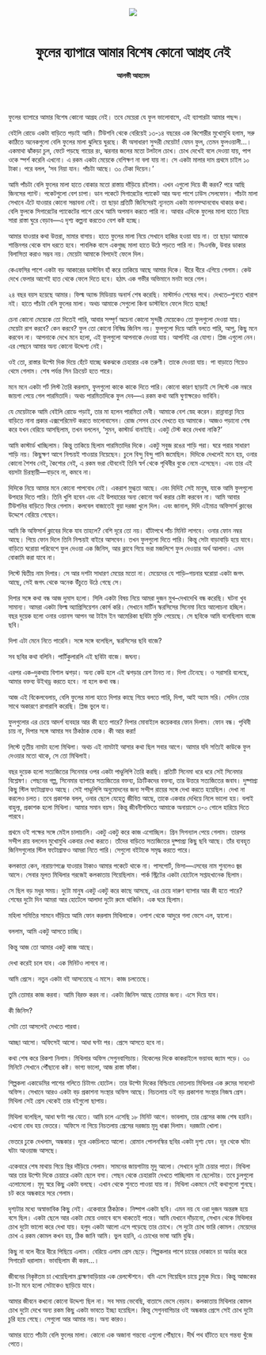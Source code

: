 <div align=center>
<img src=https://images.prothomalo.com/prothomalo-bangla%2F2022-06%2F4efe9135-b492-4aa6-a527-3c469c70f28f%2FUntitled_13.png?rect=0%2C58%2C306%2C161&w=1200&ar=40%3A21&auto=format%2Ccompress&ogImage=true&mode=crop&overlay=&overlay_position=bottom&overlay_width_pct=1 />
<br><br>
<h1>ফুলের ব্যাপারে আমার বিশেষ কোনো আগ্রহ নেই</h1> 
<h4>আলভী আহমেদ</h4>
<br><br>
</div>

ফুলের ব্যাপারে আমার বিশেষ কোনো আগ্রহ নেই। তবে মেয়েরা যে ফুল ভালোবাসে, এই ব্যাপারটা আমার পছন্দ।

বেইলি রোডে একটা বাড়িতে পড়াই আমি। টিউশনি থেকে বেরিয়েই ১৩-১৪ বছরের এক কিশোরীর মুখোমুখি হলাম, সরু কাঠিতে অনেকগুলো বেলি ফুলের মালা ঝুলিয়ে ঘুরছে। কী অসাধারণ সুন্দরী মেয়েটা! যেমন ফুল, তেমন ফুলওয়ালী...। একমাথা ঝাঁকড়া চুল, ফেটে পড়ছে গায়ের রং, ঝরনার জলের মতো টলটলে চোখ। চোখ দেখেই বলে দেওয়া যায়, পাপ ওকে স্পর্শ করেনি এখনো। এ রকম একটা মেয়েকে বেশিক্ষণ না বলা যায় না। সে একটা মালার দাম প্রথমে চাইল ১০ টাকা। পরে বলল, ‘সব নিয়া যান। পাঁচটা আছে। ৩০ টেকা দিয়েন।’

আমি পাঁচটা বেলি ফুলের মালা হাতে বোকার মতো রাস্তায় দাঁড়িয়ে রইলাম। এখন এগুলো দিয়ে কী করব? পরে আছি জিনসের প্যান্ট। পকেটগুলো বেশ চাপা। ডান পকেটে সিগারেটের প্যাকেট আর অন্য পাশে ঢাউস সেলফোন। পাঁচটা মালা সেখানে এঁটে যাওয়ার কোনো সম্ভাবনা নেই। তা ছাড়া প্রতিটি জিনিসেরই ন্যূনতম একটা মানসম্মানবোধ থাকার কথা। বেলি ফুলকে সিগারেটের প্যাকেটের পাশে রেখে আমি অপমান করতে পারি না। আবার এদিকে ফুলের মালা হাতে নিয়ে সারা রাস্তা ঘুরে বেড়াব—এ দৃশ্য কল্পনা করতেও বেশ কষ্ট হচ্ছে।

আমার যাওয়ার কথা উত্তরা, মামার বাসায়। হাতে ফুলের মালা নিয়ে সেখানে হাজির হওয়া যায় না। তা ছাড়া আমাকে শান্তিনগর থেকে বাস ধরতে হবে। পাবলিক বাসে একগুচ্ছ মালা হাতে উঠে পড়তে পারি না। সিএনজি, উবার ডাকার বিলাসিতা করাও সম্ভব নয়। মেয়েটা আমাকে বিপদেই ফেলে দিল।

কেএফসির পাশে একটা বড় আকারের ডাস্টবিন হাঁ করে তাকিয়ে আছে আমার দিকে। ধীরে ধীরে এগিয়ে গেলাম। কেউ দেখে ফেলার আগেই হাত থেকে ফেলে দিতে হবে। হঠাৎ এক গভীর অভিমানে মনটা ভরে গেল।

২৪ বছর বয়স হয়েছে আমার। ফিল্ম অ্যান্ড মিডিয়ায় অনার্স শেষ করেছি। মাস্টার্সও শেষের পথে। দেখতে–শুনতে খারাপ নই। হাতে পাঁচটা বেলি ফুলের মালা। অথচ আমাকে সেগুলো কিনা ডাস্টবিনে ফেলে দিতে হচ্ছে!

চেনা কোনো মেয়েকে তো দিতেই পারি, আবার সম্পূর্ণ অচেনা কোনো সুন্দরী মেয়েকেও তো ফুলগুলো দেওয়া যায়। মেয়েটা রাগ করবে? কেন করবে? ফুল তো কোনো নিষিদ্ধ জিনিস নয়। ফুলগুলো দিয়ে আমি বলতে পারি, আপু, কিছু মনে করবেন না। আপনাকে দেখে মনে হলো, এই ফুলগুলো আপনাকে দেওয়া যায়। আপনিই এর যোগ্য। প্লিজ এগুলো নেন। এর পেছনে আমার অন্য কোনো উদ্দেশ্য নেই।

ওই তো, রাস্তার উল্টো দিক দিয়ে হেঁটে যাচ্ছে ঝকঝকে চেহারার এক তরুণী। তাকে দেওয়া যায়। পা বাড়াতে গিয়েও থেমে গেলাম। শেষ পর্যন্ত সিন ক্রিয়েট হতে পারে।

মনে মনে একটা শর্ট লিস্ট তৈরি করলাম, ফুলগুলো কাকে কাকে দিতে পারি। কোনো কারণ ছাড়াই সে লিস্টে এক নম্বরে জায়গা পেয়ে গেল পারমিতাদি। অথচ পারমিতাদিকে ফুল দেব—এ রকম কথা আমি ঘুণাক্ষরেও ভাবিনি।

যে মেয়েটাকে আমি বেইলি রোডে পড়াই, তার মা হলেন পারমিতা দেবী। আমাকে বেশ স্নেহ করেন। রান্নাবান্না নিয়ে বাড়িতে নানা প্রকার এক্সপেরিমেন্ট করতে ভালোবাসেন। রোজ সেসব চেখে দেখতে হয় আমাকে। আজও পড়ানো শেষ করে যখন বেরিয়ে আসছিলাম, তখন বললেন, ‘সুমন, কাস্টার্ড বানাইছি। একটু টেস্ট করে দেখবা নাকি?’

আমি কাস্টার্ড খাচ্ছিলাম। কিন্তু তাকিয়ে ছিলাম পারমিতাদির দিকে। একটু সবুজ রঙের শাড়ি পরা। ঘরে পরার সাধারণ শাড়ি নয়। কিছুক্ষণ আগে নিশ্চয়ই শাওয়ার নিয়েছেন। চুলে বিন্দু বিন্দু পানি জমেছিল। দিদিকে দেখলেই মনে হয়, ওনার কোনো শৈশব নেই, কৈশোর নেই, এ রকম ভরা যৌবনেই তিনি স্বর্গ থেকে পৃথিবীর বুকে নেমে এসেছেন। এবং তার এই বয়সটা চিরস্থায়ী—বাড়বে না, কমবে না।

দিদিকে নিয়ে আমার মনে কোনো পাপবোধ নেই। একরাশ মুগ্ধতা আছে। এবং দিদিই সেই মানুষ, যাকে আমি ফুলগুলো উপহার দিতে পারি। তিনি খুশি হবেন এবং এই উপহারের অন্য কোনো অর্থ করার চেষ্টা করবেন না। আমি আবার টিউশনির বাড়িতে ফিরে গেলাম। কলবেল বাজাতেই বুয়া দরজা খুলে দিল। এবং জানাল, দিদি এইমাত্র অফিসার্স ক্লাবের উদ্দেশে বেরিয়ে গেছেন।

আমি কি অফিসার্স ক্লাবের দিকে যাব তাহলে? বেশি দূরে তো নয়। হাঁটাপথে পাঁচ মিনিট লাগবে। ওনার ফোন নম্বর আছে। গিয়ে ফোন দিলে তিনি নিশ্চয়ই বাইরে আসবেন। তখন ফুলগুলো দিতে পারি। কিন্তু সেটা বাড়াবাড়ি হয়ে যাবে। বাড়িতে ঘরোয়া পরিবেশে ফুল দেওয়া এক জিনিস, আর ক্লাবে গিয়ে ভরা মজলিশে ফুল দেওয়ার অর্থ আলাদা। এমন বোকামি করা যাবে না।

লিস্টে দ্বিতীয় নাম দিপার। সে আর দশটা সাধারণ মেয়ের মতো না। মেয়েদের যে শাড়ি–গয়নার ঘরোয়া একটা জগৎ আছে, সেই জগৎ থেকে অনেক উঁচুতে উঠে গেছে সে।

দিপার সঙ্গে কথা বন্ধ আজ দুমাস হলো। সিলি একটা বিষয় নিয়ে আমরা দুজন মুখ–দেখাদেখি বন্ধ করেছি। ঘটনা খুব সামান্য। আমরা একটা ফিল্ম অ্যাপ্রিসিয়েশন কোর্স করি। সেখানে মার্টিন স্করসিসের সিনেমা নিয়ে আলোচনা হচ্ছিল। বছর দুয়েক হলো ওনার ওয়ানস আপন আ টাইম ইন আমেরিকা ছবিটা মুক্তি পেয়েছে। সে ছবিকে আমি বলেছিলাম বাজে ছবি।

দিপা এটা মেনে নিতে পারেনি। সঙ্গে সঙ্গে বলেছিল, স্করসিসের ছবি বাজে?

সব ছবির কথা বলিনি। পার্টিকুলারলি এই ছবিটা বাজে। জঘন্য।

এরপর এক–দুকথায় বিশাল ঝগড়া। অন্য কেউ হলে এই ঝগড়ার রেশ টানত না। দিপা টেনেছে। ও সরাসরি বলেছে, আমার বক্তব্য উইথড্র করতে হবে। না হলে কথা বন্ধ।

আজ এই বিকেলবেলায়, বেলি ফুলের মালা হাতে দিপার কাছে গিয়ে বলতে পারি, দিপা, আই অ্যাম সরি। সেদিন তোর সাথে অকারণে রাগারাগি করেছি। প্লিজ ভুলে যা।

ফুলগুলোর এর চেয়ে আদর্শ ব্যবহার আর কী হতে পারে? দিপার মোবাইলে কয়েকবার ফোন দিলাম। ফোন বন্ধ। পৃথিবী চায় না, দিপার সঙ্গে আমার সব ঠিকঠাক হোক। কী আর করা!

লিস্টে তৃতীয় নামটা হলো মিথিলা। অথচ এই নামটাই আসার কথা ছিল সবার আগে। আমার যদি সত্যিই কাউকে ফুল দেওয়ার মতো থাকে, সে তো মিথিলাই।

বছর দুয়েক হলো সত্যজিতের সিনেমার ওপর একটা পাণ্ডুলিপি তৈরি করছি। প্রতিটি সিনেমা ধরে ধরে সেই সিনেমার বিশ্লেষণ। পেছনের গল্প, সিনেমার ব্যাপারে সত্যজিতের বক্তব্য, ক্রিটিকদের বক্তব্য, তার উত্তরে সত্যজিতের জবাব। দুষ্পাপ্র্য কিছু স্টিল ফটোগ্রাফও আছে। সেই পাণ্ডুলিপি অনুমোদনের জন্য সন্দীপ রায়ের সঙ্গে দেখা করতে হয়েছিল। দেখা না করলেও চলত। তবে প্রকাশক বলল, ওনার ছেলে যেহেতু জীবিত আছে, তাকে একবার দেখিয়ে নিলে ভালো হয়। বলাই বাহুল্য, প্রকাশক হলো মিথিলা। আমার সমান বয়স। কিন্তু জীবনীশক্তিতে আমাকে অনায়াসে ৩-০ গোলে হারিয়ে দিতে পারবে।

প্রথমে ওই পক্ষের সঙ্গে মেইল চালাচালি। একটু একটু করে কাজ এগোচ্ছিল। গ্রিন সিগন্যাল পেয়ে গেলাম। তারপর সন্দীপ রায় বললেন মুখোমুখি একবার দেখা করতে। তাঁদের বাড়িতে সত্যজিতের দুষ্পাপ্র্য কিছু ছবি আছে। তাঁর ব্যবহৃত জিনিসগুলোর স্টিল ফটোগ্রাফও আমরা নিতে পারি। সেগুলো বইটাকে সমৃদ্ধ করতে পারে।

কলকাতা কেন, নারায়ণগঞ্জে যাওয়ার টাকাও আমার পকেটে থাকে না। পাসপোর্ট, ভিসা—এসবের নাম শুনলেও জ্বর আসে। সেবার মূলত মিথিলার গরজেই কলকাতায় গিয়েছিলাম। পার্ক স্ট্রিটের একটা হোটেলে সপ্তাহখানেক ছিলাম।

সে ছিল বড় মধুর সময়। দুটো মানুষ একটু একটু করে কাছে আসছে, এর চেয়ে দারুণ ব্যাপার আর কী হতে পারে? শেষের দুটো দিন আমরা আর হোটেলে আলাদা দুটো রুমে থাকিনি। এক ঘরে ছিলাম।

মহিলা সমিতির সামনে দাঁড়িয়ে আমি ফোন করলাম মিথিলাকে। ওপাশ থেকে আদুরে গলা ভেসে এল, হ্যালো।

বললাম, আমি একটু আসতে চাচ্ছি।

কিন্তু আজ তো আমার একটু কাজ আছে।

দেখা করেই চলে যাব। এক মিনিটও লাগবে না।

আমি প্রেসে। নতুন একটা বই আসতেছে এ মাসে। কাজ চলতেছে।

তুমি তোমার কাজ করবা। আমি বিরক্ত করব না। একটা জিনিস আছে তোমার জন্য। এসে দিয়ে যাব।

কী জিনিস?

সেটা তো আসলেই দেখতে পারবা।

আচ্ছা আসো। অফিসেই আসো। আধা ঘণ্টা পর। প্রেসে আসতে হবে না।

কথা শেষ করে রিকশা নিলাম। মিথিলার অফিস সেগুনবাগিচায়। বিকেলের দিকে কাকরাইলে ভয়াবহ জ্যাম পড়ে। ৩০ মিনিটে সেখানে পৌঁছানো কষ্ট। ভাগ্য ভালো, আজ রাস্তা ফাঁকা।

শিল্পকলা একাডেমির পাশের গলিতে চিটাগং হোটেল। তার উল্টো দিকের বিল্ডিংয়ে দোতলায় মিথিলার এক রুমের সাবলেট অফিস। সেখানে আরও একটা বড় প্রকাশনা সংস্থার অফিস আছে। নিচতলায় ওই বড় প্রকাশনা সংস্থার নিজস্ব প্রেস। মিথিলা সেই প্রেস থেকেই তার বইগুলো ছাপায়।

মিথিলা বলেছিল, আধা ঘণ্টা পর যেতে। আমি চলে এসেছি ১৮ মিনিট আগে। ভাবলাম, তার প্রেসের কাজ শেষ হয়নি। এখনো বোধ হয় ভেতরে। অফিসে না গিয়ে নিচতলায় প্রেসের দরজায় মৃদু ধাক্কা দিলাম। দরজাটা খোলা।

ভেতরে ঢুকে দেখলাম, অন্ধকার। দূরে একচিলতে আলো। রোমান পোলনস্কির ছবির একটা দৃশ্য যেন। দূর থেকে ঘটাং ঘটাং আওয়াজ আসছে।

একেবারে শেষ মাথায় গিয়ে স্থির দাঁড়িয়ে গেলাম। সামনের জায়গাটায় মৃদু আলো। সেখানে দুটো চেয়ার পাতা। মিথিলা আর তার উল্টো দিকে চেয়ারে একটা ছেলে বসা। পেছন থেকে চেহারাটা দেখতে পাচ্ছিলাম না ছেলেটার। তবে চুলগুলো এলোমেলো। মৃদু স্বরে কিছু একটা বলছে। এখান থেকে শুনতে পাওয়া যায় না। মিথিলা একমনে সেই কথাগুলো শুনছে। চট করে অন্ধকারে সরে গেলাম।

দৃশ্যটার মধ্যে অস্বাভাবিক কিছু নেই। একেবারে ঠিকঠাক। নিষ্পাপ একটা ছবি। এমন নয় যে ওরা দুজন অন্তরঙ্গ হয়ে বসে ছিল। একটা ছেলে আর একটা মেয়ে ওভাবে বসে থাকতেই পারে। আমি যেখানে দাঁড়ানো, সেখান থেকে মিথিলার চোখ দুটো ভালো করে দেখা যায়। হলুদ একটা আলো এসে পড়েছে তার চোখে। সে দুটো চোখ ভারি কোমল। মেয়েদের চোখ এ রকম কোমল কখন হয়, ঠিক জানি আমি। ভুল হয়নি, এ চোখের ভাষা আমি বুঝি।

কিছু না বলে ধীরে ধীরে পিছিয়ে এলাম। বেরিয়ে এলাম প্রেস ছেড়ে। শিল্পকলার পাশে চায়ের দোকানে চা অর্ডার করে সিগারেট ধরালাম। ভাবছিলাম কী করব...।

জীবনের নিকৃষ্টতম চা খেয়েছিলাম ব্রাহ্মণবাড়িয়ার এক রেলস্টেশনে। বমি এসে গিয়েছিল চায়ে চুমুক দিয়ে। কিন্তু আজকের চা-টা মনে হলো সেটাকেও ছাড়িয়ে যাবে।

আমার জীবনে কখনো কোনো উদ্দেশ্য ছিল না। সব সময় ভেবেছি, বাতাসে ভেসে বেড়াব। কলকাতায় মিথিলার কোমল চোখ দুটো দেখে অন্য রকম কিছু একটা ভাবতে ইচ্ছা হয়েছিল। কিন্তু সেগুনবাগিচার ওই অন্ধকার প্রেসে সেই চোখ দুটো চুরি হয়ে গেছে। সেগুলো আর আমার নয়। অন্য কারও।

আমার হাতে পাঁচটা বেলি ফুলের মালা। কোনো এক অজানা গন্তব্যে এগুলো পৌঁছাবে। দীর্ঘ পথ হাঁটতে হবে গন্তব্য খুঁজে পেতে।

